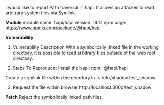 I would like to report Path traversal in hapi.
It allows an attacker to read arbitrary system files via Symlink.

**Module**
module name: hapi/hapi
version: 19.1.1
npm page: https://www.npmjs.com/package/@hapi/hapi

**Vulnerability**
1. Vulnerability Description
With a symbolically linked file in the working directory, it is possible to read arbitrary files outside of the web root directory.

2. Steps To Reproduce:
Install the hapi: npm i @hapi/hapi

Create a symlink file within the directory
ln -s /etc/shadow test_shadow

3. Request the file within browser
http://localhost:3000/test_shadow

**Patch**
Reject the symbolically linked path files.